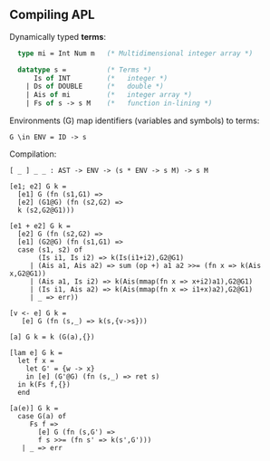 ## Compiling APL

Dynamically typed __terms__:

```sml
  type mi = Int Num m   (* Multidimensional integer array *)

  datatype s =          (* Terms *)
      Is of INT         (*   integer *)
    | Ds of DOUBLE      (*   double *)
    | Ais of mi         (*   integer array *)
    | Fs of s -> s M    (*   function in-lining *)
```

Environments (G) map identifiers (variables and symbols) to terms:

    G \in ENV = ID -> s

Compilation:

    [ _ ] _ _ : AST -> ENV -> (s * ENV -> s M) -> s M

    [e1; e2] G k =
      [e1] G (fn (s1,G1) =>
      [e2] (G1@G) (fn (s2,G2) =>
      k (s2,G2@G1)))

    [e1 + e2] G k =
      [e2] G (fn (s2,G2) =>
      [e1] (G2@G) (fn (s1,G1) =>
      case (s1, s2) of
           (Is i1, Is i2) => k(Is(i1+i2),G2@G1)
         | (Ais a1, Ais a2) => sum (op +) a1 a2 >>= (fn x => k(Ais x,G2@G1))
         | (Ais a1, Is i2) => k(Ais(mmap(fn x => x+i2)a1),G2@G1)
         | (Is i1, Ais a2) => k(Ais(mmap(fn x => i1+x)a2),G2@G1)
         | _ => err))

    [v <- e] G k =
       [e] G (fn (s,_) => k(s,{v->s}))

    [a] G k = k (G(a),{})

    [lam e] G k =
      let f x =
        let G' = {w -> x}
        in [e] (G'@G) (fn (s,_) => ret s)
      in k(Fs f,{})
      end

    [a(e)] G k =
      case G(a) of
         Fs f =>
           [e] G (fn (s,G') =>
           f s >>= (fn s' => k(s',G')))
       | _ => err

